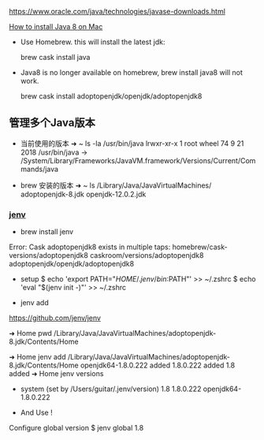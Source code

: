 https://www.oracle.com/java/technologies/javase-downloads.html

[How to install Java 8 on Mac](https://stackoverflow.com/questions/24342886/how-to-install-java-8-on-mac)

- Use Homebrew. this will install the latest jdk:

    brew cask install java

- Java8 is no longer available on homebrew, brew install java8 will not work.

    brew cask install adoptopenjdk/openjdk/adoptopenjdk8

## 管理多个Java版本

- 当前使用的版本
➜  ~ ls -la /usr/bin/java
lrwxr-xr-x  1 root  wheel  74  9 21  2018 /usr/bin/java -> /System/Library/Frameworks/JavaVM.framework/Versions/Current/Commands/java

- brew 安装的版本
➜  ~ ls /Library/Java/JavaVirtualMachines/
adoptopenjdk-8.jdk openjdk-12.0.2.jdk

### [jenv](http://www.jenv.be/)

- brew install jenv

Error: Cask adoptopenjdk8 exists in multiple taps:
  homebrew/cask-versions/adoptopenjdk8
  caskroom/versions/adoptopenjdk8
  adoptopenjdk/openjdk/adoptopenjdk8



- setup
$ echo 'export PATH="$HOME/.jenv/bin:$PATH"' >> ~/.zshrc
$ echo 'eval "$(jenv init -)"' >> ~/.zshrc

- jenv add

https://github.com/jenv/jenv

➜  Home pwd
/Library/Java/JavaVirtualMachines/adoptopenjdk-8.jdk/Contents/Home

➜  Home jenv add /Library/Java/JavaVirtualMachines/adoptopenjdk-8.jdk/Contents/Home
openjdk64-1.8.0.222 added
1.8.0.222 added
1.8 added
➜  Home jenv versions
* system (set by /Users/guitar/.jenv/version)
  1.8
  1.8.0.222
  openjdk64-1.8.0.222

- And Use !

Configure global version
$ jenv global 1.8